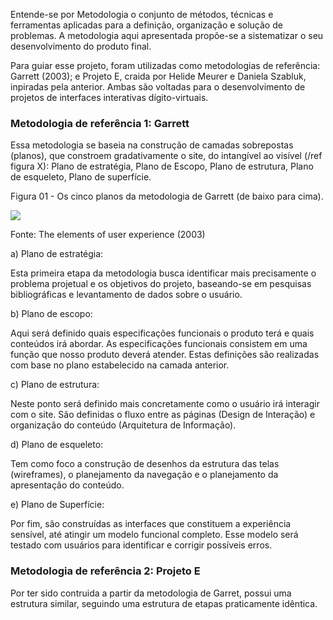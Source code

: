 Entende-se por Metodologia o conjunto de métodos, técnicas e ferramentas aplicadas para a definição, organização e solução de problemas. A metodologia aqui apresentada propõe-se a sistematizar o seu desenvolvimento do produto final.

Para guiar esse projeto, foram utilizadas como metodologias de referência: Garrett (2003); e Projeto E, craida por Helide Meurer e Daniela Szabluk, inpiradas pela anterior. Ambas são voltadas para o desenvolvimento de projetos de interfaces interativas dígito-virtuais.

### Metodologia de referência 1: Garrett
Essa metodologia se baseia na construção de camadas sobrepostas (planos), que constroem gradativamente o site, do intangível ao visível (/ref figura X): Plano de estratégia, Plano de Escopo, Plano de estrutura, Plano de esqueleto, Plano de superfície.

Figura 01 - Os cinco planos da metodologia de Garrett (de baixo para cima).

![](https://lh6.googleusercontent.com/1EIGaJsb-bEv41OPiUa6j-U8o-GXcrJzstoOS2sfRoTV0fn_2VQUfrvQje4QwX98T94bxWvm0YDcf4BiHIoKdoBq0cK8XCiHKsGr2qiR2ZkaGs2PSKfM-YVT5hg6jznYGbQmVAZd)

Fonte: The elements of user experience (2003)

a) Plano de estratégia:

Esta primeira etapa da metodologia busca identificar mais precisamente o problema projetual e os objetivos do projeto, baseando-se em pesquisas bibliográficas e levantamento de dados sobre o usuário.

b) Plano de escopo:

Aqui será definido quais especificações funcionais o produto terá e quais conteúdos irá abordar. As especificações funcionais consistem em uma função que nosso produto deverá atender. Estas definições são realizadas com base no plano estabelecido na camada anterior.

c) Plano de estrutura:

Neste ponto será definido mais concretamente como o usuário irá interagir com o site. São definidas o fluxo entre as páginas (Design de Interação) e organização do conteúdo (Arquitetura de Informação).

d) Plano de esqueleto:

Tem como foco a construção de desenhos da estrutura das telas (wireframes), o planejamento da navegação e o planejamento da apresentação do conteúdo.

e) Plano de Superfície:

Por fim, são construídas as interfaces que constituem a experiência sensível, até atingir um modelo funcional completo. Esse modelo será testado com usuários para identificar e corrigir possíveis erros.

### Metodologia de referência 2: Projeto E

Por ter sido contruida a partir da metodologia de Garret, possui uma estrutura similar, seguindo uma estrutura de etapas praticamente idêntica. 